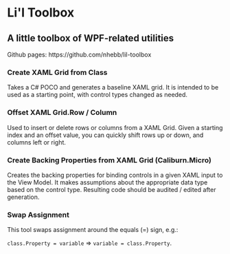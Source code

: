 # Li'l Toolbox
## A little toolbox of WPF-related utilities

<p>Github pages: https://github.com/nhebb/lil-toolbox

### Create XAML Grid from Class
Takes a C# POCO and generates a baseline XAML grid. It is intended to be used as a starting point, with control types changed as needed.

### Offset XAML Grid.Row / Column
Used to insert or delete rows or columns from a XAML Grid. Given a starting index and an offset value, you can quickly shift rows up or down, and columns left or right.

### Create Backing Properties from XAML Grid (Caliburn.Micro)
Creates the backing properties for binding controls in a given XAML input to the View Model. It makes assumptions about the appropriate data type based on the control type. Resulting code should be audited / edited after generation.

### Swap Assignment
This tool swaps assignment around the equals (=) sign, e.g.:

`class.Property = variable` => `variable = class.Property`.